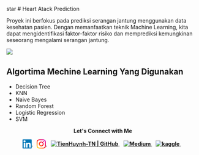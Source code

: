 star # Heart Atack Prediction

Proyek ini berfokus pada prediksi serangan jantung menggunakan data kesehatan pasien. 
Dengan memanfaatkan teknik Machine Learning, kita dapat mengidentifikasi faktor-faktor risiko dan memprediksi kemungkinan seseorang mengalami serangan jantung.
<div>
  <p >
    <img  src='https://s3-publishing-cmn-svc-prd.s3.ap-southeast-1.amazonaws.com/article/FrJ_uGfOAiXcdvSwdjQT7/original/013575700_1569640117-Detak-Jantung-Sering-Tak-Beraturan-Haruskah-Khawatir-By-LuckyStep-Shutterstock.jpg', width='500px'>
  </p>
</div>

## Algortima Mechine Learning Yang Digunakan
- Decision Tree
- KNN
- Naive Bayes
- Random Forest
- Logistic Regression
- SVM



<p align="center">
  <b>Let's Connect with Me<b>
<p>


<p align="center">
  <a href="https://www.linkedin.com/in/wildanmujjahid/" target="_blank">
    <img align="center" alt="Linkedin" width="24px" src="https://github.com/SatYu26/SatYu26/blob/master/Assets/Linkedin.svg" />
  </a> &nbsp;&nbsp;

  <a href="https://instagram.com/_wildanmjjhd" target="_blank">
    <img align="center" alt="TienHuynh-TN | Instagram" width="24px" src="https://github.com/SatYu26/SatYu26/blob/master/Assets/Instagram.svg" />
  </a> &nbsp;&nbsp;
  
  <a href="#" target="_blank">
    <img align="center" alt="TienHuynh-TN | GitHub" width="30px" src="https://cdn3d.iconscout.com/3d/free/thumb/free-github-5562375-4642720.png?f=webp" />
  </a> &nbsp;&nbsp;
  
  <a href="#" target="_blank">
    <img align="center" alt="Medium" width="26px" src="https://cdn.iconscout.com/icon/free/png-256/free-kaggle-3521526-2945029.png" />
  </a> &nbsp;&nbsp;
  
  <a href="#" target="_blank">
    <img align="center" alt="kaggle" width="26px" src="https://cdn.icon-icons.com/icons2/2997/PNG/512/medium_logo_icon_187624.png" />
  </a> &nbsp;&nbsp;
<p> 
